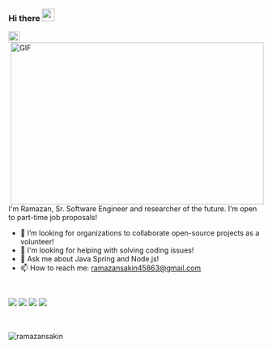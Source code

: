 ### Hi there <img src="https://media.giphy.com/media/hvRJCLFzcasrR4ia7z/giphy.gif" width="25px">

<a href="https://www.linkedin.com/in/ramazan-sakin">
  <img align="left" alt="Shubham's LinkdeIN" width="22px" src="https://cdn.jsdelivr.net/npm/simple-icons@v3/icons/linkedin.svg" />
</a>

<br />

<img align="right" alt="GIF" src="https://github.com/abhisheknaiidu/abhisheknaiidu/blob/master/code.gif?raw=true" width="500" height="320" />

<br/>

I'm Ramazan, Sr. Software Engineer and researcher of the future. I’m open to part-time job proposals!

- :rocket: I’m looking for organizations to collaborate open-source projects as a volunteer!
- 🤔 I'm looking for helping with solving coding issues!
- 💬 Ask me about Java Spring and Node.js!
- 📫 How to reach me: ramazansakin45863@gmail.com

<br/>

![](https://img.shields.io/badge/OS-Linux&Windows-informational?style=flat&logo=<LOGO_NAME>&logoColor=white&color=2bbc8a)
![](https://img.shields.io/badge/Editor-Intellij&VSCode-informational?style=flat&logo=<LOGO_NAME>&logoColor=white&color=2bbc8a)
![](https://img.shields.io/badge/Code-Java&NodeJs&Go-informational?style=flat&logo=<LOGO_NAME>&logoColor=white&color=2bbc8a)
![](https://img.shields.io/badge/Interest-Microservices-informational?style=flat&logo=<LOGO_NAME>&logoColor=white&color=2bbc8a)

<br/>

<br/>
<img src="https://github-readme-stats.vercel.app/api?username=ramazansakin&show_icons=true&theme=gotham" alt="ramazansakin" />
